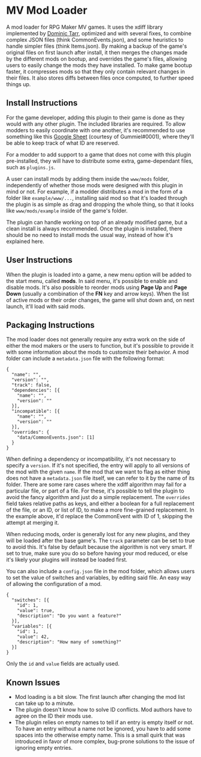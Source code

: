# MV Mod Loader
A mod loader for RPG Maker MV games. It uses the xdiff library implemented by [Dominic Tarr](https://github.com/dominictarr), optimized and with several fixes, to combine complex JSON files (think CommonEvents.json), and some heuristics to handle simpler files (think Items.json). By making a backup of the game's original files on first launch after install, it then merges the changes made by the different mods on bootup, and overrides the game's files, allowing users to easily change the mods they have installed. To make game bootup faster, it compresses mods so that they only contain relevant changes in their files. It also stores diffs between files once computed, to further speed things up.

## Install Instructions
For the game developer, adding this plugin to their game is done as they would with any other plugin. The included libraries are required. To allow modders to easily coordinate with one another, it's recommended to use something like this [Google Sheet](https://docs.google.com/spreadsheets/d/15YZfWihvax0tU8Hzte8y-wU1b83DBtJDsY7YADFiCTw/edit?usp=sharing) (courtesy of Gummiel#0001), where they'll be able to keep track of what ID are reserved.

For a modder to add support to a game that does not come with this plugin pre-installed, they will have to distribute some extra, game-dependant files, such as `plugins.js`.

A user can install mods by adding them inside the `www/mods` folder, independently of whether those mods were designed with this plugin in mind or not. For example, if a modder distributes a mod in the form of a folder like `example/www/...`, installing said mod so that it's loaded through the plugin is as simple as drag and dropping the whole thing, so that it looks like `www/mods/example` inside of the game's folder.

The plugin can handle working on top of an already modified game, but a clean install is always recommended. Once the plugin is installed, there should be no need to install mods the usual way, instead of how it's explained here.

## User Instructions
When the plugin is loaded into a game, a new menu option will be added to the start menu, called **mods**. In said menu, it's possible to enable and disable mods. It's also possible to reorder mods using **Page Up** and **Page Down** (usually a combination of the **FN** key and arrow keys). When the list of active mods or their order changes, the game will shut down and, on next launch, it'll load with said mods.

## Packaging Instructions
The mod loader does not generally require any extra work on the side of either the mod makers or the users to function, but it's possible to provide it with some information about the mods to customize their behavior. A mod folder can include a `metadata.json` file with the following format:
```
{
  "name": "",
  "version": "",
  "track": false,
  "dependencies": [{
    "name": "",
    "version": ""
  }],
  "incompatible": [{
    "name": "",
    "version": ""
  }],
  "overrides": {
    "data/CommonEvents.json": [1]
  }
}
```
When defining a dependency or incompatibility, it's not necessary to specify a `version`. If it's not specified, the entry will apply to all versions of the mod with the given `name`. If the mod that we want to flag as either thing does not have a `metadata.json` file itself, we can refer to it by the name of its folder. There are some rare cases where the xdiff algorithm may fail for a particular file, or part of a file. For these, it's possible to tell the plugin to avoid the fancy algorithm and just do a simple replacement. The `overrides` field takes relative paths as keys, and either a boolean for a full replacement of the file, or an ID, or list of ID, to make a more fine-grained replacement. In the example above, it'd replace the CommonEvent with ID of 1, skipping the attempt at merging it.

When reducing mods, order is generally lost for any new plugins, and they will be loaded after the base game's. The `track` parameter can be set to true to avoid this. It's false by default because the algorithm is not very smart. If set to true, make sure you do so before having your mod reduced, or else it's likely your plugins will instead be loaded first.

You can also include a `config.json` file in the mod folder, which allows users to set the value of switches and variables, by editing said file. An easy way of allowing the configuration of a mod.
```
{
  "switches": [{
    "id": 1,
    "value": true,
    "description": "Do you want a feature?"
  }],
  "variables": [{
    "id": 1,
    "value": 42,
    "description": "How many of something?"
  }]
}
```
Only the `id` and `value` fields are actually used.
## Known Issues
- Mod loading is a bit slow. The first launch after changing the mod list can take up to a minute.
- The plugin doesn't know how to solve ID conflicts. Mod authors have to agree on the ID their mods use.
- The plugin relies on empty names to tell if an entry is empty itself or not. To have an entry without a name not be ignored, you have to add some spaces into the otherwise empty name. This is a small quirk that was introduced in favor of more complex, bug-prone solutions to the issue of ignoring empty entries.
